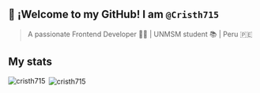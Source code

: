 ## 👋 ¡Welcome to my GitHub! I am `@Cristh715`
> A passionate Frontend Developer 👨‍💻 | UNMSM student 📚 | Peru 🇵🇪

## My stats

<p><img align="left" src="https://github-readme-stats.vercel.app/api/top-langs?username=cristh715&show_icons=true&locale=en&layout=compact" alt="cristh715" /></p>

<p>&nbsp;<img align="center" src="https://github-readme-stats.vercel.app/api?username=cristh715&show_icons=true&locale=en" alt="cristh715" /></p>
